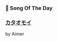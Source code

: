 ### 🎵 Song Of The Day

### [カタオモイ](https://open.spotify.com/track/6g93YtKKHU2H1qIqhLIL0Y)

by Aimer
